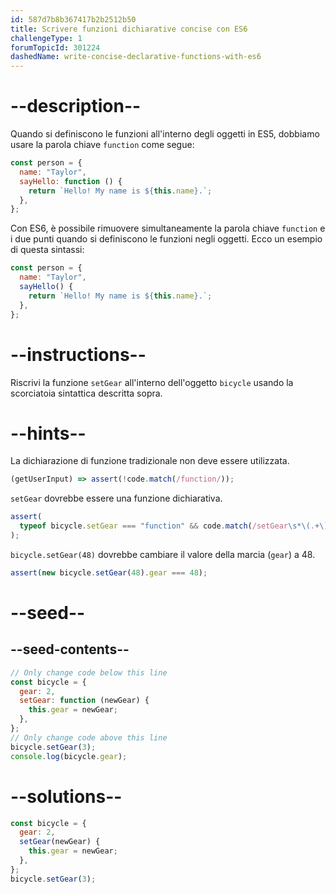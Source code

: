 ```yaml
---
id: 587d7b8b367417b2b2512b50
title: Scrivere funzioni dichiarative concise con ES6
challengeType: 1
forumTopicId: 301224
dashedName: write-concise-declarative-functions-with-es6
---
```


# --description--

Quando si definiscono le funzioni all'interno degli oggetti in ES5, dobbiamo usare la parola chiave `function` come segue:

```js
const person = {
  name: "Taylor",
  sayHello: function () {
    return `Hello! My name is ${this.name}.`;
  },
};
```

Con ES6, è possibile rimuovere simultaneamente la parola chiave `function` e i due punti quando si definiscono le funzioni negli oggetti. Ecco un esempio di questa sintassi:

```js
const person = {
  name: "Taylor",
  sayHello() {
    return `Hello! My name is ${this.name}.`;
  },
};
```

# --instructions--

Riscrivi la funzione `setGear` all'interno dell'oggetto `bicycle` usando la scorciatoia sintattica descritta sopra.

# --hints--

La dichiarazione di funzione tradizionale non deve essere utilizzata.

```js
(getUserInput) => assert(!code.match(/function/));
```

`setGear` dovrebbe essere una funzione dichiarativa.

```js
assert(
  typeof bicycle.setGear === "function" && code.match(/setGear\s*\(.+\)\s*\{/)
);
```

`bicycle.setGear(48)` dovrebbe cambiare il valore della marcia (`gear`) a 48.

```js
assert(new bicycle.setGear(48).gear === 48);
```

# --seed--

## --seed-contents--

```js
// Only change code below this line
const bicycle = {
  gear: 2,
  setGear: function (newGear) {
    this.gear = newGear;
  },
};
// Only change code above this line
bicycle.setGear(3);
console.log(bicycle.gear);
```

# --solutions--

```js
const bicycle = {
  gear: 2,
  setGear(newGear) {
    this.gear = newGear;
  },
};
bicycle.setGear(3);
```

